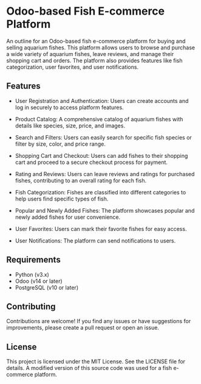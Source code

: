 # Odoo-based Fish E-commerce Platform


An outline for an Odoo-based fish e-commerce platform for buying and selling aquarium fishes. This platform allows users to browse and purchase a wide variety of aquarium fishes, leave reviews, and manage their shopping cart and orders. The platform also provides features like fish categorization, user favorites, and user notifications.

## Features

- User Registration and Authentication: Users can create accounts and log in securely to access platform features.

- Product Catalog: A comprehensive catalog of aquarium fishes with details like species, size, price, and images.

- Search and Filters: Users can easily search for specific fish species or filter by size, color, and price range.

- Shopping Cart and Checkout: Users can add fishes to their shopping cart and proceed to a secure checkout process for payment.

- Rating and Reviews: Users can leave reviews and ratings for purchased fishes, contributing to an overall rating for each fish.

- Fish Categorization: Fishes are classified into different categories to help users find specific types of fish.

- Popular and Newly Added Fishes: The platform showcases popular and newly added fishes for user convenience.

- User Favorites: Users can mark their favorite fishes for easy access.

- User Notifications: The platform can send notifications to users.

## Requirements

- Python (v3.x)
- Odoo (v14 or later)
- PostgreSQL (v10 or later)

## Contributing
Contributions are welcome! If you find any issues or have suggestions for improvements, please create a pull request or open an issue.

## License
This project is licensed under the MIT License. See the LICENSE file for details.
A modified version of this source code was used for a fish e-commerce platform. 

